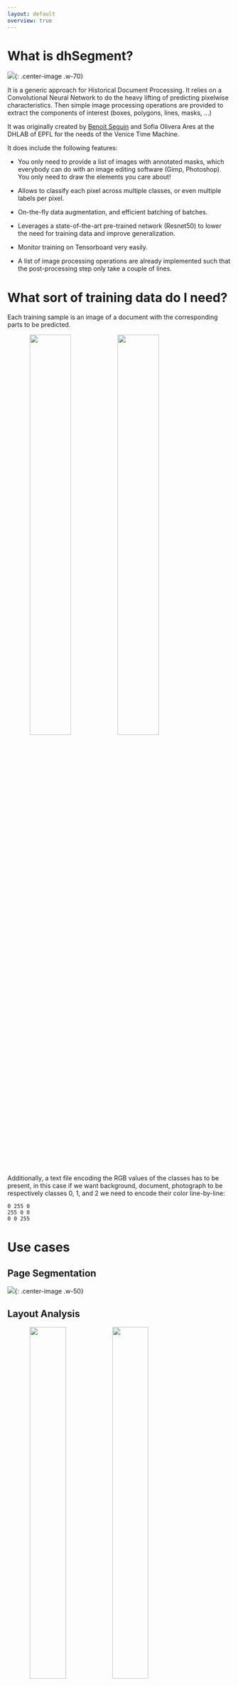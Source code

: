 ```yaml
---
layout: default
overview: true
---
```



# What is dhSegment?

![](assets/images/system.png){: .center-image .w-70}

It is a generic approach for Historical Document Processing. It relies on a Convolutional Neural Network to do the heavy lifting of predicting pixelwise characteristics. Then simple image processing operations are provided to extract the components of interest (boxes, polygons, lines, masks, ...)

It was originally created by [Benoit Seguin](https://twitter.com/Seguin_Be) and Sofia Olivera Ares at the DHLAB of EPFL for the needs of the Venice Time Machine.

It does include the following features: 

- You only need to provide a list of images with annotated masks, which everybody can do with an image editing software (Gimp, Photoshop). You only need to draw the elements you care about!

- Allows to classify each pixel across multiple classes, or even multiple labels per pixel.

- On-the-fly data augmentation, and efficient batching of batches.

- Leverages a state-of-the-art pre-trained network (Resnet50) to lower the need for training data and improve generalization.

- Monitor training on Tensorboard very easily.

- A list of image processing operations are already implemented such that the post-processing step only take a couple of lines.

# What sort of training data do I need?

Each training sample is an image of a document with the corresponding parts to be predicted. 

<div style="margin:0 auto; width: 80%;">
    <image src="assets/images/cini_input.jpg" style="width: 48%;"></image>
    <image src="assets/images/cini_labels.png" style="width: 48%;"></image>
</div>

Additionally, a text file encoding the RGB values of the classes has to be present, in this case if we want background, document, photograph to be respectively classes 0, 1, and 2 we need to encode their color line-by-line:

```
0 255 0
255 0 0
0 0 255
```


# Use cases

## Page Segmentation

![](assets/images/page.jpg){: .center-image .w-50}

## Layout Analysis

<div style="margin:0 auto; width: 80%;">
    <image src="assets/images/diva.jpg" style="width: 45%;"></image>
    <image src="assets/images/diva_preds.png" style="width: 45%;"></image>
</div>

## Ornament Extraction

![](assets/images/ornaments.jpg){: .center-image .w-50}

## Line Detection

![](assets/images/cbad.jpg){: .center-image .w-70}

## Document Segmentation

![](assets/images/cini.jpg){: .center-image .w-70}

# Tensorboard Integration

![](assets/images/tensorboard_1.png){: .center-image .w-70}
![](assets/images/tensorboard_2.png){: .center-image .w-70}
![](assets/images/tensorboard_3.png){: .center-image .w-70}